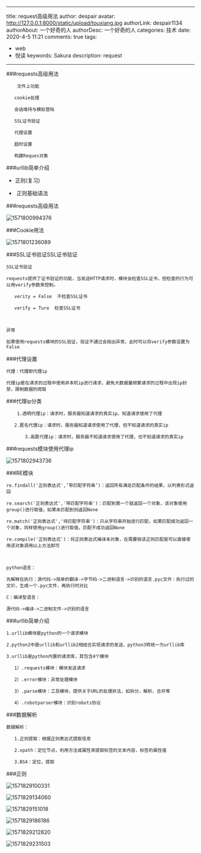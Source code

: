 

---
title: request高级用法
author: despair
avatar: http://127.0.0.1:8000/static/upload/touxiang.jpg
authorLink: despair1134
authorAbout: 一个好奇的人
authorDesc: 一个好奇的人
categories: 技术
date: 2020-4-5 11:21
comments: true
tags: 
 - web
 - 悦读
keywords: Sakura
description: request
---


###requests高级用法


```​	
    文件上功能

​	cookie处理

​	会话维持与模拟登陆

​	SSL证书验证

​	代理设置

​	超时设置

​	构建Reques对象
```

###urllib简单介绍


- 	正则(复习)

- ​	正则基础语法

###requests高级用法




![1571800994376](/hexo-personage/images/1571800994376.png)





###Cookie用法


![1571801236089](/hexo-personage/images/1571801236089.png)




###SSL证书验证SSL证书验证


```
SSL证书验证

requests提供了证书验证的功能，当发送HTTP请求时，模块会检查SSL证书，但检查的行为可以用verify参数来控制。

​	verity = False  不检查SSL证书

​	verify = Ture  检查SSL证书



异常

如果使用requests模块的SSL验证，验证不通过会抛出异常，此时可以将verify参数设置为False
```



###代理设置


```
代理：代理即代理ip

代理ip是在请求的过程中使用非本机ip进行请求，避免大数据量频繁请求的过程中出现ip封禁，限制数据的爬取
```



###代理ip分类


```​	
    1.透明代理ip：请求时，服务器知道请求的真实ip，知道请求使用了代理

​	2.匿名代理ip：请求时，服务器知道请求使用了代理，但不知道请求的真实ip

​	    3.高匿代理ip：请求时，服务器不知道请求使用了代理，也不知道请求的真实ip
```
###requests模块使用代理ip



![1571802943736](/hexo-personage/images/1571802943736.png)




###RE模块

```
re.findall('正则表达式',‘带匹配字符串’)：返回所有满足匹配条件的结果，以列表形式返回

re.search('正则表达式','带匹配字符串')：匹配到第一个就返回一个对象，该对象使用group()进行取值，如果未匹配到则返回None

re.match('正则表达式','待匹配字符串')：只从字符串开始进行匹配，如果匹配成功返回一个对象，同样使用group()进行取值，匹配不成功返回None

re.compile('正则表达式')：将正则表达式编译未对象，在需要按该正则匹配是可以直接使用该对象调用以上方法即可



python语言：

先解释在执行：源代码->简单的翻译->字节码->二进制语言->识别的语言.pyc文件：执行过的文价，生成一个.pyc文件，再执行时对比

C：编译型语言：

源代码->编译->二进制文件->识别的语言
```


###urllib简单介绍


```
1.urllib模块是python的一个请求模块

2.python2中是urllib和urllib2相结合实现请求的发送，python3转统一为urllib库

3.urllib是python内置的请求库，其包含4个模块

​	1）.requests模块：模块发送请求

​	2）.error模块：异常处理模块

​	3）.parse模块：工具模块，提供关于URL的处理非法，如拆分，解析，合并等

​	4）.robotparser模块：识别robots协议
```


###数据解析

```
数据解析：

​	1.正则提取：根据正则表达式提取信息

​	2.xpath：定位节点，利用方法或属性来提取标签的文本内容，标签的属性值

​	3.BS4：定位，提取
```


###正则


![1571829100331](/hexo-personage/images/1571829100331.png)

![1571829134060](/hexo-personage/images/1571829134060.png)

![1571829151018](/hexo-personage/images/1571829151018.png)



![1571829186186](/hexo-personage/images/1571829186186.png)



![1571829212820](/hexo-personage/images/1571829212820.png)



![1571829231503](/hexo-personage/images/1571829231503.png)
